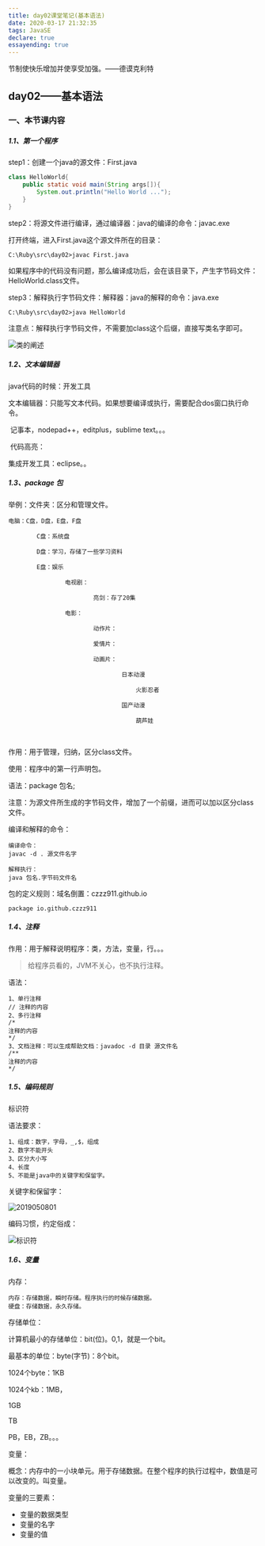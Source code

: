 ```yaml
---
title: day02课堂笔记(基本语法)
date: 2020-03-17 21:32:35
tags: JavaSE
declare: true
essayending: true
---
```


节制使快乐增加并使享受加强。——德谟克利特<!--more-->

## day02——基本语法

### 一、本节课内容

##### 1.1、第一个程序

step1：创建一个java的源文件：First.java

```java
class HelloWorld{
	public static void main(String args[]){
		System.out.println("Hello World ...");
	}
}
```



step2：将源文件进行编译，通过编译器：java的编译的命令：javac.exe

打开终端，进入First.java这个源文件所在的目录：

```shell
C:\Ruby\src\day02>javac First.java
```

如果程序中的代码没有问题，那么编译成功后，会在该目录下，产生字节码文件：HelloWorld.class文件。

step3：解释执行字节码文件：解释器：java的解释的命令：java.exe

```shell
C:\Ruby\src\day02>java HelloWorld
```

注意点：解释执行字节码文件，不需要加class这个后缀，直接写类名字即可。





![类的阐述](类的阐述.png)



##### 1.2、文本编辑器

java代码的时候：开发工具

文本编辑器：只能写文本代码。如果想要编译或执行，需要配合dos窗口执行命令。

​	记事本，nodepad++，editplus，sublime text。。。

​	代码高亮：

集成开发工具：eclipse。。



##### 1.3、package 包

举例：文件夹：区分和管理文件。

```
电脑：C盘，D盘，E盘，F盘

		C盘：系统盘

		D盘：学习，存储了一些学习资料

		E盘：娱乐

				电视剧：

						亮剑：存了20集

				电影：

						动作片：

						爱情片：

						动画片：

								日本动漫

									火影忍者

								国产动漫

									葫芦娃

```



​	

作用：用于管理，归纳，区分class文件。

使用：程序中的第一行声明包。

语法：package 包名;

注意：为源文件所生成的字节码文件，增加了一个前缀，进而可以加以区分class文件。

编译和解释的命令：

```
编译命令：
javac -d . 源文件名字

解释执行：
java 包名.字节码文件名
```



包的定义规则：域名倒置：czzz911.github.io

```
package io.github.czzz911
```



##### 1.4、注释

作用：用于解释说明程序：类，方法，变量，行。。。

> 给程序员看的，JVM不关心，也不执行注释。

语法：

```
1、单行注释
// 注释的内容
2、多行注释
/*
注释的内容
*/
3、文档注释：可以生成帮助文档：javadoc -d 目录 源文件名
/**
注释的内容
*/

```



##### 1.5、编码规则

标识符

语法要求：

```
1、组成：数字，字母，_,$，组成
2、数字不能开头
3、区分大小写
4、长度
5、不能是java中的关键字和保留字。
```

关键字和保留字：

![2019050801](2019050801.png)





编码习惯，约定俗成：

![标识符](标识符.png)







##### 1.6、变量

内存：

```
内存：存储数据，瞬时存储。程序执行的时候存储数据。
硬盘：存储数据，永久存储。
```

存储单位：

计算机最小的存储单位：bit(位)。0,1，就是一个bit。

最基本的单位：byte(字节)：8个bit。

1024个byte：1KB

1024个kb：1MB，

1GB

TB

PB，EB，ZB。。。



变量：

概念：内存中的一小块单元。用于存储数据。在整个程序的执行过程中，数值是可以改变的。叫变量。

变量的三要素：

- 变量的数据类型
- 变量的名字
- 变量的值




